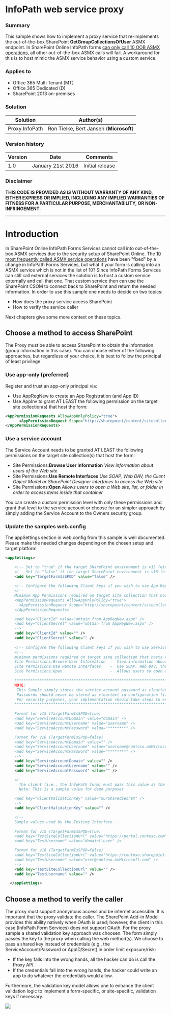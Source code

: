 # InfoPath web service proxy #

### Summary ###
This sample shows how to implement a proxy service that re-implements the out-of-the-box SharePoint **GetGroupCollectionsOfUser** ASMX endpoint. In SharePoint Online InfoPath forms [can only call 10 OOB ASMX operations](https://support.microsoft.com/en-us/kb/2674193), all other out-of-the-box ASMX calls will fail. A workaround for this is to host mimic the ASMX service behavior using a custom service. 

### Applies to ###
-  Office 365 Multi Tenant (MT)
-  Office 365 Dedicated (D)
-  SharePoint 2013 on-premises


### Solution ###
Solution | Author(s)
---------|----------
Proxy.InfoPath | Ron Tielke, Bert Jansen (**Microsoft**)

### Version history ###
Version  | Date | Comments
---------| -----| --------
1.0 | January 21st 2016 | Initial release

### Disclaimer ###
**THIS CODE IS PROVIDED *AS IS* WITHOUT WARRANTY OF ANY KIND, EITHER EXPRESS OR IMPLIED, INCLUDING ANY IMPLIED WARRANTIES OF FITNESS FOR A PARTICULAR PURPOSE, MERCHANTABILITY, OR NON-INFRINGEMENT.**


----------

# Introduction #
In SharePoint Online InfoPath Forms Services cannot call into out-of-the-box ASMX services due to the security setup of SharePoint Online. The [10 most frequently called ASMX service operations](https://support.microsoft.com/en-us/kb/2674193) have been "fixed" by a change in InfoPath Forms Services, but what if your form is calling into an ASMX service which is not in the list of 10? Since InfoPath Forms Services can still call external services the solution is to host a custom service externally and call that one. That custom service then can use the SharePoint CSOM to connect back to SharePoint and return the needed information. In order to use this sample one needs to decide on two topics:
- How does the proxy service access SharePoint
- How to verify the service caller 

Next chapters give some more context on these topics.

## Choose a method to access SharePoint ##
The Proxy must be able to access SharePoint to obtain the information (group information in this case). You can choose either of the following approaches, but regardless of your choice, it is best to follow the principal of least privilege.

### Use app-only (preferred) ###
Register and trust an app-only principal via:
- Use AppRegNew to create an App Registration (and App ID)
- Use AppInv to grant AT LEAST the following permission on the target site collection(s) that host the form:

```XML
<AppPermissionRequests AllowAppOnlyPolicy="true">
      <AppPermissionRequest Scope="http://sharepoint/content/sitecollection" Right="Read" />
</AppPermissionRequests>
```

### Use a service account ###
The Service Account needs to be granted AT LEAST the following permissions on the target site collection(s) that host the form:
- Site Permissions:**Browse User Information**  *View information about users of the Web site*
- Site Permissions:**Use Remote Interfaces**  *Use SOAP, Web DAV, the Client Object Model or SharePoint Designer interfaces to access the Web site*
- Site Permissions:**Open**  *Allows users to open a Web site, list, or folder in order to access items inside that container*

You can create a custom permission level with only these permissions and grant that level to the service account or choose for an simpler approach by simply adding the Service Account to the Owners security group.


### Update the samples web.config ###
The appSettings section in web.config from this sample is well documented. Please make the needed changes depending on the chosen setup and target platform

```XML
<appSettings>

    <!-- Set to "true" if the target SharePoint environment is v15 (either on-prem or SPO-D) -->
    <!-- Set to "false" if the target SharePoint environment is v16 (either SPO-MT or SPO-vNext) -->
    <add key="TargetFarmIsSPOD" value="false" />
    
    <!-- Configure the following Client keys if you wish to use App Registration Mode -->
    <!--
    Minimum App Permissions required on target site collection that hosts the InfoPath form:
    <AppPermissionRequests AllowAppOnlyPolicy="true">
      <AppPermissionRequest Scope="http://sharepoint/content/sitecollection" Right="Read" />
    </AppPermissionRequests>

    <add key="ClientId" value="obtain from AppRegNew.aspx" />
    <add key="ClientSecret" value="obtain from AppRegNew.aspx" />
    -->
    <add key="ClientId" value="" />
    <add key="ClientSecret" value="" />
    
    <!-- Configure the following Client keys if you wish to use Service Account Mode -->
    <!--
    minimum permissions required on target site collection that hosts the InfoPath form:
    Site Permissions:Browse User Information  -  View information about users of the Web site.  
    Site Permissions:Use Remote Interfaces    -  Use SOAP, Web DAV, the Client Object Model or SharePoint Designer interfaces to access the Web site. 
    Site Permissions:Open                     -  Allows users to open a Web site, list, or folder in order to access items inside that container.

    *******************************************************************************************************
    NOTE: 
     This Sample simply stores the service account password as cleartext for demo purposes
     Passwords should never be stored as cleartext in configuration files
     For security purposes, your implementation should take steps to encrypt the password as necessary
    *******************************************************************************************************
    
    Format for v15 (TargetFarmIsSPOD=true)
    <add key="ServiceAccountDomain" value="domain" />
    <add key="ServiceAccountUsername" value="username" />
    <add key="ServiceAccountPassword" value="********" />

    Format for v16 (TargetFarmIsSPOD=false)
    <add key="ServiceAccountDomain" value="" />
    <add key="ServiceAccountUsername" value="username@contoso.onMicrosoft.com" />
    <add key="ServiceAccountPassword" value="********" />
    -->
    <add key="ServiceAccountDomain" value="" />
    <add key="ServiceAccountUsername" value="" />
    <add key="ServiceAccountPassword" value="" />

    <!-- 
      The client (i.e., the InfoPath form) must pass this value as the ClientValidationKey in order to be considered a "valid" client. 
      Note: This is a sample value for demo purposes

    <add key="ClientValidationKey" value="ourSharedSecret" />
    -->
    <add key="ClientValidationKey" value="" />

    <!-- 
    Sample values used by the Testing Interface ...
    
    Format for v15 (TargetFarmIsSPOD=true)
    <add key="TestSiteCollectionUrl" value="https://portal.contoso.com" />
    <add key="TestUsername" value="domain\\user" />

    Format for v16 (TargetFarmIsSPOD=false)
    <add key="TestSiteCollectionUrl" value="https://contoso.sharepoint.com/sites/test" />
    <add key="TestUsername" value="user@contoso.onMicrosoft.com" />
    -->
    <add key="TestSiteCollectionUrl" value="" />
    <add key="TestUsername" value="" />

  </appSettings>
```

## Choose a method to verify the caller ##
The proxy must support anonymous access and be internet accessible. It is important that the proxy validate the caller. The SharePoint Add-in Model provides this ability natively when OAuth is used; however, the client in this case (InfoPath Form Services) does not support OAuth. For the proxy sample a shared validation key approach was choosen. The form simply passes the key to the proxy when calling the web method(s). We choose to pass a shared key instead of credentials (e.g., the ServiceAccount/Password or AppID/Secret) in order limit exposure/risk:
- If the key falls into the wrong hands, all the hacker can do is call the Proxy API.  
- If the credentials fall into the wrong hands, the hacker could write an app to do whatever the credentials would allow.

Furthermore, the validation key model allows one to enhance the client validation logic to implement a form-specific, or site-specific, validation keys if necessary.


<img src="https://telemetry.sharepointpnp.com/pnp-transformation/infopath/samples/Proxy.InfoPath" /> 
